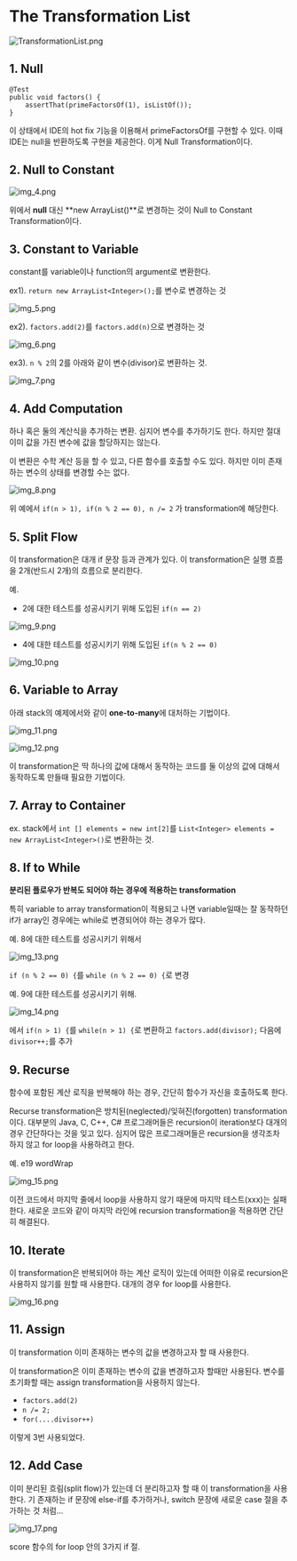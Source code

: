 # The Transformation List

![TransformationList.png](TransformationList.png)

## 1. Null

```
@Test
public void factors() {
	assertThat(primeFactorsOf(1), isListOf());
}
```

이 상태에서 IDE의 hot fix 기능을 이용해서 primeFactorsOf를 구현할 수 있다. 이때 IDE는 null을 반환하도록 구현을 제공한다. 이게 Null Transformation이다.

## 2. Null to Constant

![img_4.png](img_4.png)

위에서 **null** 대신 **new ArrayList<Integer>()**로 변경하는 것이 Null to Constant Transformation이다.

## 3. Constant to Variable

constant를 variable이나 function의 argument로 변환한다.

ex1). `return new ArrayList<Integer>();`를 변수로 변경하는 것

![img_5.png](img_5.png)

ex2). `factors.add(2)`를 `factors.add(n)`으로 변경하는 것

![img_6.png](img_6.png)

ex3). `n % 2`의 2를 아래와 같이 변수(divisor)로 변환하는 것.

![img_7.png](img_7.png)

## 4. Add Computation

하나 혹은 둘의 계산식을 추가하는 변환. 심지어 변수를 추가하기도 한다. 하지만 절대 이미 값을 가진 변수에 값을 할당하지는 않는다.

이 변환은 수학 계산 등을 할 수 있고, 다른 함수를 호출할 수도 있다. 하지만 이미 존재하는 변수의 상태를 변경할 수는 없다.

![img_8.png](img_8.png)

위 예에서 `if(n > 1), if(n % 2 == 0), n /= 2` 가 transformation에 해당한다.

## 5. Split Flow

이 transformation은 대개 if 문장 등과 관계가 있다. 이 transformation은 실행 흐름을 2개(반드시 2개)의 흐름으로 분리한다.

예.

- 2에 대한 테스트를 성공시키기 위해 도입된 `if(n == 2)`

![img_9.png](img_9.png)

- 4에 대한 테스트를 성공시키기 위해 도입된 `if(n % 2 == 0)`

![img_10.png](img_10.png)

## 6. Variable to Array

아래 stack의 예제에서와 같이 **one-to-many**에 대처하는 기법이다. 

![img_11.png](img_11.png)

![img_12.png](img_12.png)

이 transformation은 딱 하나의 값에 대해서 동작하는 코드를 둘 이상의 값에 대해서 동작하도록 만들때 필요한 기법이다.

## 7. Array to Container

ex.
stack에서 `int [] elements = new int[2]`를 `List<Integer> elements = new ArrayList<Integer>()`로 변환하는 것.

## 8. If to While

**분리된 플로우가 반복도 되어야 하는 경우에 적용하는 transformation**

특히 variable to array transformation이 적용되고 나면 variable일때는 잘 동작하던 if가 array인 경우에는 while로 변경되어야 하는 경우가 많다.

예. 8에 대한 테스트를 성공시키기 위해서

![img_13.png](img_13.png)

`if (n % 2 == 0) {`를 `while (n % 2 == 0) {`로 변경

예. 9에 대한 테스트를 성공시키기 위해.

![img_14.png](img_14.png)

에서 `if(n > 1) {`를 `while(n > 1) {`로 변환하고 `factors.add(divisor);` 다음에 `divisor++;`를 추가

## 9. Recurse

함수에 포함된 계산 로직을 반복해야 하는 경우, 간단히 함수가 자신을 호출하도록 한다.

Recurse transformation은 방치된(neglected)/잊혀진(forgotten) transformation이다. 대부분의 Java, C, C++, C# 프로그래머들은 recursion이 iteration보다 대개의 경우 간단하다는 것을 잊고 있다. 심지어 많은 프로그래머들은 recursion을 생각조차 하지 않고 for loop을 사용하려고 한다.

예. e19 wordWrap

![img_15.png](img_15.png)

이전 코드에서 마지막 줄에서 loop을 사용하지 않기 때문에 마지막 테스트(xxx)는 실패한다. 새로운 코드와 같이 마지막 라인에 recursion transformation을 적용하면 간단히 해결된다.

## 10. Iterate

이 transformation은 반복되어야 하는 계산 로직이 있는데 어떠한 이유로 recursion은 사용하지 않기를 원할 때 사용한다. 대개의 경우 for loop를 사용한다.

![img_16.png](img_16.png)

## 11. Assign

이 transformation 이미 존재하는 변수의 값을 변경하고자 할 때 사용한다.

이 transformation은 이미 존재하는 변수의 값을 변경하고자 할때만 사용된다. 변수를 초기화할 때는 assign transformation을 사용하지 않는다.

- `factors.add(2)`
- `n /= 2;`
- `for(....divisor++)`

이렇게 3번 사용되었다.

## 12. Add Case

이미 분리된 흐림(split flow)가 있는데 더 분리하고자 할 때 이 transformation을 사용한다. 기 존재하는 if 문장에 else-if를 추가하거나, switch 문장에 새로운 case 절을 추가하는 것 처럼...

![img_17.png](img_17.png)

score 함수의 for loop 안의 3가지 if 절.